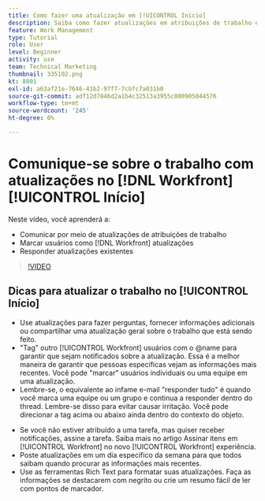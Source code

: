 ```yaml
---
title: Como fazer uma atualização em [!UICONTROL Início]
description: Saiba como fazer atualizações em atribuições de trabalho e responder atualizações existentes. Tag [!DNL Workfront] usuários em atualizações para que sejam notificados sobre a comunicação.
feature: Work Management
type: Tutorial
role: User
level: Beginner
activity: use
team: Technical Marketing
thumbnail: 335102.png
kt: 8801
exl-id: a63af21e-7646-41b2-97f7-7cbfc7a031b0
source-git-commit: adf12d7846d2a1b4c32513a3955c080905044576
workflow-type: tm+mt
source-wordcount: '245'
ht-degree: 0%

---
```


# Comunique-se sobre o trabalho com atualizações no [!DNL Workfront] [!UICONTROL Início]

Neste vídeo, você aprenderá a:

* Comunicar por meio de atualizações de atribuições de trabalho
* Marcar usuários como [!DNL Workfront] atualizações
* Responder atualizações existentes

>[!VIDEO](https://video.tv.adobe.com/v/335102/?quality=12)

## Dicas para atualizar o trabalho no [!UICONTROL Início]

* Use atualizações para fazer perguntas, fornecer informações adicionais ou compartilhar uma atualização geral sobre o trabalho que está sendo feito.
* &quot;Tag&quot; outro [!UICONTROL Workfront] usuários com o @name para garantir que sejam notificados sobre a atualização. Essa é a melhor maneira de garantir que pessoas específicas vejam as informações mais recentes. Você pode &quot;marcar&quot; usuários individuais ou uma equipe em uma atualização.
* Lembre-se, o equivalente ao infame e-mail &quot;responder tudo&quot; é quando você marca uma equipe ou um grupo e continua a responder dentro do thread. Lembre-se disso para evitar causar irritação. Você pode direcionar a tag acima ou abaixo ainda dentro do contexto do objeto.

<!---
paragraph below needs a hyperlink to an article
--->

* Se você não estiver atribuído a uma tarefa, mas quiser receber notificações, assine a tarefa. Saiba mais no artigo Assinar itens em [!UICONTROL Workfront] no novo [!UICONTROL Workfront] experiência.
* Poste atualizações em um dia específico da semana para que todos saibam quando procurar as informações mais recentes.
* Use as ferramentas Rich Text para formatar suas atualizações. Faça as informações se destacarem com negrito ou crie um resumo fácil de ler com pontos de marcador.

<!---
learn more URLs
--->
